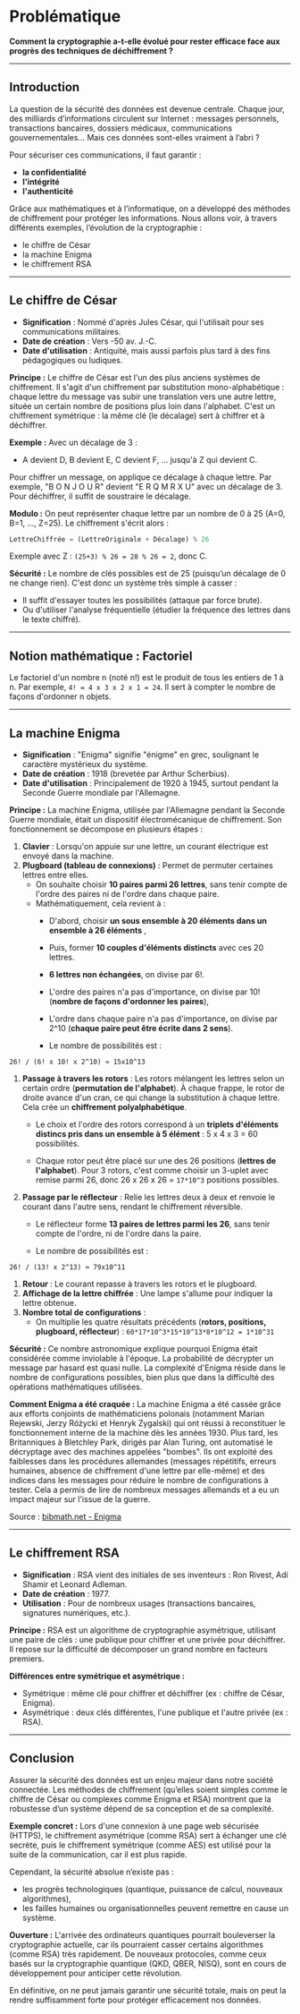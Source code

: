 # Problématique

**Comment la cryptographie a-t-elle évolué pour rester efficace face aux progrès des techniques de déchiffrement ?**

---

## Introduction
La question de la sécurité des données est devenue centrale. Chaque jour, des milliards d’informations circulent sur Internet : messages personnels, transactions bancaires, dossiers médicaux, communications gouvernementales... Mais ces données sont-elles vraiment à l’abri ?

Pour sécuriser ces communications, il faut garantir :
- **la confidentialité**
- **l'intégrité**
- **l'authenticité**

Grâce aux mathématiques et à l’informatique, on a développé des méthodes de chiffrement pour protéger les informations. Nous allons voir, à travers différents exemples, l’évolution de la cryptographie :
- le chiffre de César
- la machine Enigma
- le chiffrement RSA

---

## Le chiffre de César
- **Signification** : Nommé d'après Jules César, qui l'utilisait pour ses communications militaires.
- **Date de création** : Vers -50 av. J.-C.
- **Date d'utilisation** : Antiquité, mais aussi parfois plus tard à des fins pédagogiques ou ludiques.

**Principe :**
Le chiffre de César est l'un des plus anciens systèmes de chiffrement. Il s'agit d'un chiffrement par substitution mono-alphabétique : chaque lettre du message vas subir une translation vers une autre lettre, située un certain nombre de positions plus loin dans l'alphabet. C'est un chiffrement symétrique : la même clé (le décalage) sert à chiffrer et à déchiffrer.

**Exemple :**
Avec un décalage de 3 :
- A devient D, B devient E, C devient F, ... jusqu'à Z qui devient C.

Pour chiffrer un message, on applique ce décalage à chaque lettre. Par exemple, "B O N J O U R" devient "E R Q M R X U" avec un décalage de 3.
Pour déchiffrer, il suffit de soustraire le décalage.

**Modulo :**
On peut représenter chaque lettre par un nombre de 0 à 25 (A=0, B=1, ..., Z=25). Le chiffrement s'écrit alors :
```py
LettreChiffrée = (LettreOriginale + Décalage) % 26
```
Exemple avec Z : ``(25+3) % 26 = 28 % 26 = 2``, donc C.

**Sécurité :**
Le nombre de clés possibles est de 25 (puisqu’un décalage de 0 ne change rien). C'est donc un système très simple à casser :
- Il suffit d'essayer toutes les possibilités (attaque par force brute).
- Ou d'utiliser l'analyse fréquentielle (étudier la fréquence des lettres dans le texte chiffré).

---

## Notion mathématique : Factoriel
Le factoriel d'un nombre n (noté n!) est le produit de tous les entiers de 1 à n. Par exemple, ``4! = 4 x 3 x 2 x 1 = 24``. Il sert à compter le nombre de façons d'ordonner n objets.

---

## La machine Enigma
- **Signification** : "Enigma" signifie "énigme" en grec, soulignant le caractère mystérieux du système.
- **Date de création** : 1918 (brevetée par Arthur Scherbius).
- **Date d'utilisation** : Principalement de 1920 à 1945, surtout pendant la Seconde Guerre mondiale par l'Allemagne.

**Principe :**
La machine Enigma, utilisée par l'Allemagne pendant la Seconde Guerre mondiale, était un dispositif électromécanique de chiffrement. Son fonctionnement se décompose en plusieurs étapes :

1. **Clavier** : Lorsqu'on appuie sur une lettre, un courant électrique est envoyé dans la machine.
2. **Plugboard (tableau de connexions)** : Permet de permuter certaines lettres entre elles.
   - On souhaite choisir **10 paires parmi 26 lettres**, sans tenir compte de l'ordre des paires ni de l'ordre dans chaque paire.
   - Mathématiquement, cela revient à :
     - D'abord, choisir **un sous ensemble à 20 éléments dans un ensemble à 26 éléments** ,
     
     - Puis, former **10 couples d'éléments distincts** avec ces 20 lettres.
   
     - **6 lettres non échangées**, on divise par 6!.
     
     - L'ordre des paires n'a pas d'importance, on divise par 10! (**nombre de façons d'ordonner les paires**),
     
     - L'ordre dans chaque paire n'a pas d'importance, on divise par 2^10 (**chaque paire peut être écrite dans 2 sens**).
   
     - Le nombre de possibilités est :
```
26! / (6! x 10! x 2^10) ≈ 15x10^13
```
1. **Passage à travers les rotors** : Les rotors mélangent les lettres selon un certain ordre (**permutation de l'alphabet**). À chaque frappe, le rotor de droite avance d'un cran, ce qui change la substitution à chaque lettre. Cela crée un **chiffrement polyalphabétique**.
   - Le choix et l'ordre des rotors correspond à un **triplets d'éléments distincs pris dans un ensemble à 5 élément** : 5 x 4 x 3 = 60 possibilités.
  
   - Chaque rotor peut être placé sur une des 26 positions (**lettres de l'alphabet**). Pour 3 rotors, c'est comme choisir un 3-uplet avec remise parmi 26, donc 26 x 26 x 26 = ``17*10^3`` positions possibles.
   
2. **Passage par le réflecteur** : Relie les lettres deux à deux et renvoie le courant dans l'autre sens, rendant le chiffrement réversible.
   - Le réflecteur forme **13 paires de lettres parmi les 26**, sans tenir compte de l'ordre, ni de l'ordre dans la paire.
  
   - Le nombre de possibilités est :
```
26! / (13! x 2^13) ≈ 79x10^11
```
1. **Retour** : Le courant repasse à travers les rotors et le plugboard.
2. **Affichage de la lettre chiffrée** : Une lampe s'allume pour indiquer la lettre obtenue.
3. **Nombre total de configurations** :
   - On multiplie les quatre résultats précédents (**rotors, positions, plugboard, réflecteur**) :
```60*17*10^3*15*10^13*8*10^12 = 1*10^31```

**Sécurité :**
Ce nombre astronomique explique pourquoi Enigma était considérée comme inviolable à l'époque. La probabilité de décrypter un message par hasard est quasi nulle. La complexité d'Enigma réside dans le nombre de configurations possibles, bien plus que dans la difficulté des opérations mathématiques utilisées.

**Comment Enigma a été craquée :**
La machine Enigma a été cassée grâce aux efforts conjoints de mathématiciens polonais (notamment Marian Rejewski, Jerzy Różycki et Henryk Zygalski) qui ont réussi à reconstituer le fonctionnement interne de la machine dès les années 1930. Plus tard, les Britanniques à Bletchley Park, dirigés par Alan Turing, ont automatisé le décryptage avec des machines appelées "bombes". Ils ont exploité des faiblesses dans les procédures allemandes (messages répétitifs, erreurs humaines, absence de chiffrement d'une lettre par elle-même) et des indices dans les messages pour réduire le nombre de configurations à tester. Cela a permis de lire de nombreux messages allemands et a eu un impact majeur sur l'issue de la guerre.

Source : [bibmath.net - Enigma](https://www.bibmath.net/crypto/index.php?action=affiche&quoi=debvingt/enigmafonc)

---

## Le chiffrement RSA
- **Signification** : RSA vient des initiales de ses inventeurs : Ron Rivest, Adi Shamir et Leonard Adleman.
- **Date de création** : 1977.
- **Utilisation** : Pour de nombreux usages (transactions bancaires, signatures numériques, etc.).

**Principe :**
RSA est un algorithme de cryptographie asymétrique, utilisant une paire de clés : une publique pour chiffrer et une privée pour déchiffrer. Il repose sur la difficulté de décomposer un grand nombre en facteurs premiers.

**Différences entre symétrique et asymétrique :**
- Symétrique : même clé pour chiffrer et déchiffrer (ex : chiffre de César, Enigma).
- Asymétrique : deux clés différentes, l'une publique et l'autre privée (ex : RSA).

---

## Conclusion
Assurer la sécurité des données est un enjeu majeur dans notre société connectée. Les méthodes de chiffrement (qu’elles soient simples comme le chiffre de César ou complexes comme Enigma et RSA) montrent que la robustesse d’un système dépend de sa conception et de sa complexité.

**Exemple concret :**
Lors d'une connexion à une page web sécurisée (HTTPS), le chiffrement asymétrique (comme RSA) sert à échanger une clé secrète, puis le chiffrement symétrique (comme AES) est utilisé pour la suite de la communication, car il est plus rapide.

Cependant, la sécurité absolue n’existe pas :
- les progrès technologiques (quantique, puissance de calcul, nouveaux algorithmes),
- les failles humaines ou organisationnelles
peuvent remettre en cause un système.

**Ouverture :**
L'arrivée des ordinateurs quantiques pourrait bouleverser la cryptographie actuelle, car ils pourraient casser certains algorithmes (comme RSA) très rapidement. De nouveaux protocoles, comme ceux basés sur la cryptographie quantique (QKD, QBER, NISQ), sont en cours de développement pour anticiper cette révolution.

En définitive, on ne peut jamais garantir une sécurité totale, mais on peut la rendre suffisamment forte pour protéger efficacement nos données.
